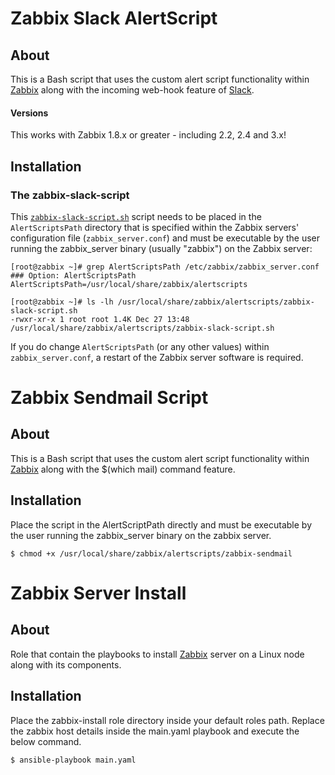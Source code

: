 Zabbix Slack AlertScript
========================


About
-----
This is a Bash script that uses the custom alert script functionality within [Zabbix](http://www.zabbix.com/) along with the incoming web-hook feature of [Slack](https://slack.com/).

#### Versions
This works with Zabbix 1.8.x or greater - including 2.2, 2.4 and 3.x!

Installation
------------

### The zabbix-slack-script

This [`zabbix-slack-script.sh`](https://github.com/lalkrishnak/zabbix-hub/zabbix-slack-script.sh) script needs to be placed in the `AlertScriptsPath` directory that is specified within the Zabbix servers' configuration file (`zabbix_server.conf`) and must be executable by the user running the zabbix_server binary (usually "zabbix") on the Zabbix server:

	[root@zabbix ~]# grep AlertScriptsPath /etc/zabbix/zabbix_server.conf
	### Option: AlertScriptsPath
	AlertScriptsPath=/usr/local/share/zabbix/alertscripts

	[root@zabbix ~]# ls -lh /usr/local/share/zabbix/alertscripts/zabbix-slack-script.sh
	-rwxr-xr-x 1 root root 1.4K Dec 27 13:48 /usr/local/share/zabbix/alertscripts/zabbix-slack-script.sh

If you do change `AlertScriptsPath` (or any other values) within `zabbix_server.conf`, a restart of the Zabbix server software is required.

Zabbix Sendmail Script
========================

About
-----
This is a Bash script that uses the custom alert script functionality within [Zabbix](http://www.zabbix.com/) along with the $(which mail) command feature.	

Installation
------------

Place the script in the AlertScriptPath directly and must be executable by the user running the zabbix_server binary on the zabbix server.

	$ chmod +x /usr/local/share/zabbix/alertscripts/zabbix-sendmail

Zabbix Server Install
========================

About
-----
Role that contain the playbooks to install [Zabbix](http://www.zabbix.com/) server on a Linux node along with its components.

Installation
------------

Place the zabbix-install role directory inside your default roles path. Replace the zabbix host details inside the main.yaml playbook and execute the below command.

	$ ansible-playbook main.yaml
